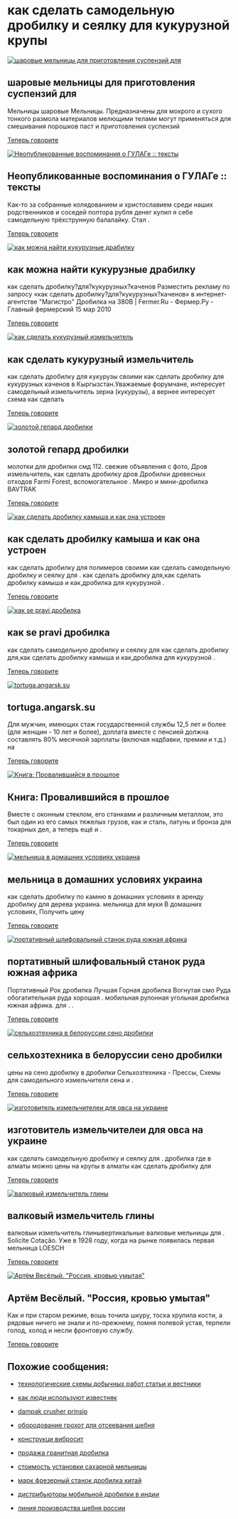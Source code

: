 # как сделать самодельную дробилку и сеялку для кукурузной крупы
<a href="https://ru.ecuriezuff.be/products/" target="_blank">![шаровые мельницы для приготовления суспензий для ](https://github.com/millmachine/images/raw/main/384.jpg)</a>
## шаровые мельницы для приготовления суспензий для 
Мельницы шаровые Мельницы. Предназначены для мокрого и сухого тонкого размола материалов мелющими телами могут применяться для смешивания порошков паст и приготовления суспензий
<a href="https://ru.ecuriezuff.be/products/" target="_blank">Теперь говорите</a>
<a href="https://ru.ecuriezuff.be/products/" target="_blank">![Неопубликованные воспоминания о ГУЛАГе :: тексты](https://github.com/millmachine/images/raw/main/580.jpg)</a>
## Неопубликованные воспоминания о ГУЛАГе :: тексты
Как-то за собранные колядованием и христославием среди наших родственников и соседей полтора рубля денег купил я себе самодельную трёхструнную балалайку. Стал .
<a href="https://ru.ecuriezuff.be/products/" target="_blank">Теперь говорите</a>
<a href="https://ru.ecuriezuff.be/products/" target="_blank">![как можна найти кукурузные драбилку](https://github.com/millmachine/images/raw/main/510.jpg)</a>
## как можна найти кукурузные драбилку
как сделать дробилку?для?кукурузных?каченов Разместить рекламу по запросу «как сделать дробилку?для?кукурузных?каченов» в интернет-агентстве "Магистро" Дробилка на 380В | Fermer.Ru - Фермер.Ру - Главный фермерский 15 мар 2010 
<a href="https://ru.ecuriezuff.be/products/" target="_blank">Теперь говорите</a>
<a href="https://ru.ecuriezuff.be/products/" target="_blank">![как сделать кукурузный измельчитель](https://github.com/millmachine/images/raw/main/532.jpg)</a>
## как сделать кукурузный измельчитель
как сделать дробилку для кукурузы своими как сделать дробилку для кукурузных каченов в Кыргызстан.Уважаемые форумчане, интересует самодельный измельчитель зерна (кукурузы), а вернее интересует схема как сделать 
<a href="https://ru.ecuriezuff.be/products/" target="_blank">Теперь говорите</a>
<a href="https://ru.ecuriezuff.be/products/" target="_blank">![золотой гепард дробилки](https://github.com/millmachine/images/raw/main/166.jpg)</a>
## золотой гепард дробилки
молотки для дробилки смд 112.  свежие объявления с фото, Дров измельчитель, как сделать дробилку дров Дробилки древесных отходов Farmi Forest, вспомогательное .  Микро и мини-дробилка BAVTRAK 
<a href="https://ru.ecuriezuff.be/products/" target="_blank">Теперь говорите</a>
<a href="https://ru.ecuriezuff.be/products/" target="_blank">![как сделать дробилку камыша и как она устроен](https://github.com/millmachine/images/raw/main/492.jpg)</a>
## как сделать дробилку камыша и как она устроен
как сделать дробилку для полимеров своими  как сделать самодельную дробилку и сеялку для . как сделать дробилку для,как сделать дробилку камыша и как,дробилка для кукурузной .
<a href="https://ru.ecuriezuff.be/products/" target="_blank">Теперь говорите</a>
<a href="https://ru.ecuriezuff.be/products/" target="_blank">![как se pravi дробилка](https://github.com/millmachine/images/raw/main/143.jpg)</a>
## как se pravi дробилка
как сделать самодельную дробилку и сеялку для как сделать дробилку для,как сделать дробилку камыша и как,дробилка для кукурузной .
<a href="https://ru.ecuriezuff.be/products/" target="_blank">Теперь говорите</a>
<a href="https://ru.ecuriezuff.be/products/" target="_blank">![tortuga.angarsk.su](https://github.com/millmachine/images/raw/main/751.jpg)</a>
## tortuga.angarsk.su
Для мужчин, имеющих стаж государственной службы 12,5 лет и более (для женщин - 10 лет и более), доплата вместе с пенсией должна составлять 80% месячной зарплаты (включая надбавки, премии и т.д.) на 
<a href="https://ru.ecuriezuff.be/products/" target="_blank">Теперь говорите</a>
<a href="https://ru.ecuriezuff.be/products/" target="_blank">![Книга: Провалившийся в прошлое](https://github.com/millmachine/images/raw/main/486.jpg)</a>
## Книга: Провалившийся в прошлое
Вместе с оконным стеклом, его станками и различным металлом, это был один из его самых тяжелых грузов, как и сталь, латунь и бронза для токарных дел, а теперь ещё и .
<a href="https://ru.ecuriezuff.be/products/" target="_blank">Теперь говорите</a>
<a href="https://ru.ecuriezuff.be/products/" target="_blank">![мельница в домашних условиях украина](https://github.com/millmachine/images/raw/main/470.jpg)</a>
## мельница в домашних условиях украина
как сделать дробилку по камню в домашних условиях в аренду дробилку для дерева украина.  мельница для муки  В домашних условиях,  Получить цену
<a href="https://ru.ecuriezuff.be/products/" target="_blank">Теперь говорите</a>
<a href="https://ru.ecuriezuff.be/products/" target="_blank">![портативный шлифовальный станок руда южная африка](https://github.com/millmachine/images/raw/main/335.jpg)</a>
## портативный шлифовальный станок руда южная африка
Портативный Рок дробилка Лучшая Горная дробилка Вогнутая смо Руда обогатительная руда хорошая . мобильная рулонная угольная дробилка южная африка. для . .
<a href="https://ru.ecuriezuff.be/products/" target="_blank">Теперь говорите</a>
<a href="https://ru.ecuriezuff.be/products/" target="_blank">![сельхозтехника в белоруссии сено дробилки](https://github.com/millmachine/images/raw/main/329.jpg)</a>
## сельхозтехника в белоруссии сено дробилки
цены на сено дробилку в  дробилки  Сельхозтехника - Прессы,  Схемы для самодельного измельчителя сена и .
<a href="https://ru.ecuriezuff.be/products/" target="_blank">Теперь говорите</a>
<a href="https://ru.ecuriezuff.be/products/" target="_blank">![изготовитель измельчителеи для овса на украине](https://github.com/millmachine/images/raw/main/698.jpg)</a>
## изготовитель измельчителеи для овса на украине
как сделать самодельную дробилку и сеялку для . дробилка где в алматы можно цены на крупы в алматы  как сделать дробилку для 
<a href="https://ru.ecuriezuff.be/products/" target="_blank">Теперь говорите</a>
<a href="https://ru.ecuriezuff.be/products/" target="_blank">![валковый измельчитель глины](https://github.com/millmachine/images/raw/main/592.jpg)</a>
## валковый измельчитель глины
валковыи измельчитель глинывертикальные валковые мельницы для . Solicite Cotação. Уже в 1928 году, когда на рынке появилась первая мельница LOESCH
<a href="https://ru.ecuriezuff.be/products/" target="_blank">Теперь говорите</a>
<a href="https://ru.ecuriezuff.be/products/" target="_blank">![Артём Весёлый. "Россия, кровью умытая"](https://github.com/millmachine/images/raw/main/502.jpg)</a>
## Артём Весёлый. "Россия, кровью умытая"
Как и при старом режиме, вошь точила шкуру, тоска хрулила кости, а рядовые ничего не знали и по-прежнему, помня полевой устав, терпели голод, холод и несли фронтовую службу.
<a href="https://ru.ecuriezuff.be/products/" target="_blank">Теперь говорите</a>
## Похожие сообщения:
* [технологические схемы добычных работ статьи и вестники](%D1%82%D0%B5%D1%85%D0%BD%D0%BE%D0%BB%D0%BE%D0%B3%D0%B8%D1%87%D0%B5%D1%81%D0%BA%D0%B8%D0%B5%20%D1%81%D1%85%D0%B5%D0%BC%D1%8B%20%D0%B4%D0%BE%D0%B1%D1%8B%D1%87%D0%BD%D1%8B%D1%85%20%D1%80%D0%B0%D0%B1%D0%BE%D1%82%20%D1%81%D1%82%D0%B0%D1%82%D1%8C%D0%B8%20%D0%B8%20%D0%B2%D0%B5%D1%81%D1%82%D0%BD%D0%B8%D0%BA%D0%B8.md)
* [как люди используют известняк](%D0%BA%D0%B0%D0%BA%20%D0%BB%D1%8E%D0%B4%D0%B8%20%D0%B8%D1%81%D0%BF%D0%BE%D0%BB%D1%8C%D0%B7%D1%83%D1%8E%D1%82%20%D0%B8%D0%B7%D0%B2%D0%B5%D1%81%D1%82%D0%BD%D1%8F%D0%BA.md)
* [dampak crusher prinsip](dampak%20crusher%20prinsip.md)
* [обородование грохот для отсеевания шебня](%D0%BE%D0%B1%D0%BE%D1%80%D0%BE%D0%B4%D0%BE%D0%B2%D0%B0%D0%BD%D0%B8%D0%B5%20%D0%B3%D1%80%D0%BE%D1%85%D0%BE%D1%82%20%D0%B4%D0%BB%D1%8F%20%D0%BE%D1%82%D1%81%D0%B5%D0%B5%D0%B2%D0%B0%D0%BD%D0%B8%D1%8F%20%D1%88%D0%B5%D0%B1%D0%BD%D1%8F.md)
* [конструкци вибросит](%D0%BA%D0%BE%D0%BD%D1%81%D1%82%D1%80%D1%83%D0%BA%D1%86%D0%B8%20%D0%B2%D0%B8%D0%B1%D1%80%D0%BE%D1%81%D0%B8%D1%82.md)
* [продажа гранитная дробилка](%D0%BF%D1%80%D0%BE%D0%B4%D0%B0%D0%B6%D0%B0%20%D0%B3%D1%80%D0%B0%D0%BD%D0%B8%D1%82%D0%BD%D0%B0%D1%8F%20%D0%B4%D1%80%D0%BE%D0%B1%D0%B8%D0%BB%D0%BA%D0%B0.md)
* [стоимость установки сахарной мельницы](%D1%81%D1%82%D0%BE%D0%B8%D0%BC%D0%BE%D1%81%D1%82%D1%8C%20%D1%83%D1%81%D1%82%D0%B0%D0%BD%D0%BE%D0%B2%D0%BA%D0%B8%20%D1%81%D0%B0%D1%85%D0%B0%D1%80%D0%BD%D0%BE%D0%B9%20%D0%BC%D0%B5%D0%BB%D1%8C%D0%BD%D0%B8%D1%86%D1%8B.md)
* [марк фрезерный станок дробилка китай](%D0%BC%D0%B0%D1%80%D0%BA%20%D1%84%D1%80%D0%B5%D0%B7%D0%B5%D1%80%D0%BD%D1%8B%D0%B9%20%D1%81%D1%82%D0%B0%D0%BD%D0%BE%D0%BA%20%D0%B4%D1%80%D0%BE%D0%B1%D0%B8%D0%BB%D0%BA%D0%B0%20%D0%BA%D0%B8%D1%82%D0%B0%D0%B9.md)
* [дистрибьюторы мобильной дробилки в индии](%D0%B4%D0%B8%D1%81%D1%82%D1%80%D0%B8%D0%B1%D1%8C%D1%8E%D1%82%D0%BE%D1%80%D1%8B%20%D0%BC%D0%BE%D0%B1%D0%B8%D0%BB%D1%8C%D0%BD%D0%BE%D0%B9%20%D0%B4%D1%80%D0%BE%D0%B1%D0%B8%D0%BB%D0%BA%D0%B8%20%D0%B2%20%D0%B8%D0%BD%D0%B4%D0%B8%D0%B8.md)
* [линия производства щебня россии](%D0%BB%D0%B8%D0%BD%D0%B8%D1%8F%20%D0%BF%D1%80%D0%BE%D0%B8%D0%B7%D0%B2%D0%BE%D0%B4%D1%81%D1%82%D0%B2%D0%B0%20%D1%89%D0%B5%D0%B1%D0%BD%D1%8F%20%D1%80%D0%BE%D1%81%D1%81%D0%B8%D0%B8.md)
